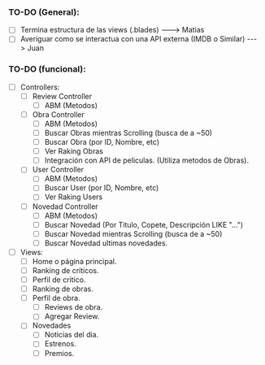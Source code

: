### TO-DO (General):
- [ ] Termina estructura de las views (.blades) ---> Matias
- [ ] Averiguar como se interactua con una API externa (IMDB o Similar) ---> Juan

### TO-DO (funcional):

- [ ] Controllers:
  - [ ] Review Controller
    - [ ] ABM (Metodos)
  - [ ] Obra Controller
    - [ ] ABM (Metodos)
    - [ ] Buscar Obras mientras Scrolling (busca de a ~50)
    - [ ] Buscar Obra (por ID, Nombre, etc)
    - [ ] Ver Raking Obras
    - [ ] Integración con API de peliculas. (Utiliza metodos de Obras).
  - [ ] User Controller
    - [ ] ABM (Metodos)
    - [ ] Buscar User (por ID, Nombre, etc)
    - [ ] Ver Raking Users
  - [ ] Novedad Controller
    - [ ] ABM (Metodos)
    - [ ] Buscar Novedad (Por Titulo, Copete, Descripción LIKE "...")
    - [ ] Buscar Novedad mientras Scrolling (busca de a ~50)
    - [ ] Buscar Novedad ultimas novedades.
- [ ] Views:
  - [ ] Home o página principal.
  - [ ] Ranking de críticos.
  - [ ] Perfil de critico.
  - [ ] Ranking de obras.
  - [ ] Perfil de obra.
    - [ ] Reviews de obra.
    - [ ] Agregar Review.
  - [ ] Novedades
     - [ ] Noticias del dia.
     - [ ] Estrenos.
     - [ ] Premios.
